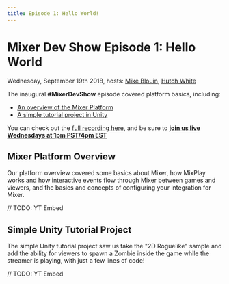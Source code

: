 ```yaml
---
title: Episode 1: Hello World!
---
```


# Mixer Dev Show Episode 1: Hello World
Wednesday, September 19th 2018, hosts: [Mike Blouin](https://twitter.com/MichaelBlouin), [Hutch White](https://twitter.com/AechDub)

The inaugural **#MixerDevShow** episode covered platform basics, including:

- [An overview of the Mixer Platform]()
- [A simple tutorial project in Unity]()

You can check out the [full recording here](), and be sure to [**join us live Wednesdays at 1pm PST/4pm EST**](https://mixer.com/MixerDevShow)

## Mixer Platform Overview
Our platform overview covered some basics about Mixer, how MixPlay works and how interactive events flow through Mixer between games and viewers, and the basics and concepts of configuring your integration for Mixer.

// TODO: YT Embed

## Simple Unity Tutorial Project
The simple Unity tutorial project saw us take the "2D Roguelike" sample and add the ability for viewers to spawn a Zombie inside the game while the streamer is playing, with just a few lines of code!

// TODO: YT Embed

